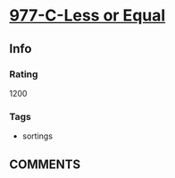 # [977-C-Less or Equal](https://codeforces.com/problemset/problem/977/C)

## Info

### Rating

1200

### Tags

- sortings

## __COMMENTS__

> 
